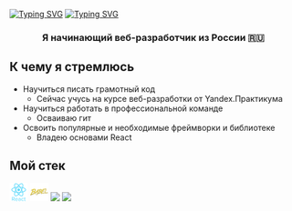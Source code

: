 [![Typing SVG](https://readme-typing-svg.herokuapp.com?font=Fira+Code&weight=900&size=50&duration=1500&pause=100000&center=true&multiline=true&width=900&height=75&lines=%D0%92%D1%81%D0%B5%D0%BC+%D0%BF%D1%80%D0%B8%D0%B2%D0%B5%D1%82%2C)](https://git.io/typing-svg)
[![Typing SVG](https://readme-typing-svg.herokuapp.com?font=Fira+Code&weight=900&size=50&duration=1500&pause=100000&center=true&multiline=true&width=900&height=100&lines=%D0%BC%D0%B5%D0%BD%D1%8F+%D0%B7%D0%BE%D0%B2%D1%83%D1%82+%D0%98%D0%BB%D1%8C%D1%8F)](https://git.io/typing-svg)<!-- <h1 align="center"><img src="https://github.com/blackcater/blackcater/raw/main/images/Hi.gif" height="32"/></h1> -->
<h3 align="center">Я начинающий веб-разработчик из России 🇷🇺</h3>

## К чему я стремлюсь

- Научиться писать грамотный код
    * Сейчас учусь на курсе веб-разработки от Yandex.Практикума
- Научиться работать в профессиональной команде
    * Осваиваю гит
- Освоить популярные и необходимые фреймворки и библиотеке
  - Владею основами React 

## Мой стек
<img src="https://github.com/devicons/devicon/blob/master/icons/react/react-original-wordmark.svg" height="32"/> 
<img src="https://github.com/devicons/devicon/blob/master/icons/babel/babel-original.svg" height="32"/> 
<img src="<https://github.com/devicons/devicon/blob/master/icons/bootstrap/bootstrap-original-wordmark.svg>" height="32"/> 
<img src="<https://github.com/devicons/devicon/blob/master/icons/css3/css3-original-wordmark.svg>" height="32"/>





<!--
**IliaBYK/IliaBYK** is a ✨ _special_ ✨ repository because its `README.md` (this file) appears on your GitHub profile.

Here are some ideas to get you started:

- 🔭 I’m currently working on ...
- 🌱 I’m currently learning ...
- 👯 I’m looking to collaborate on ...
- 🤔 I’m looking for help with ...
- 💬 Ask me about ...
- 📫 How to reach me: ...
- 😄 Pronouns: ...
- ⚡ Fun fact: ...
-->
